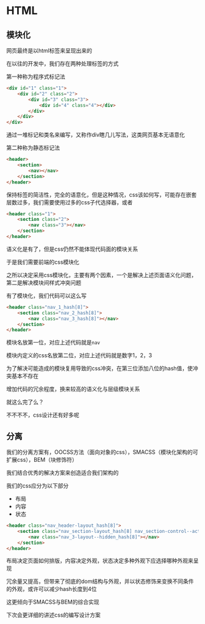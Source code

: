 # HTML

## 模块化

网页最终是以html标签来呈现出来的

在以往的开发中，我们存在两种处理标签的方式

第一种称为程序式标记法

```html
<div id="1" class="1">
    <div id="2" class="2">
        <div id="3" class="3">
            <div id="4" class="4"></div>
        </div>
    </div>
</div>
```

通过一堆标记和类名来编写，又称作div瞎几儿写法，这类网页基本无语意化

第二种称为静态标记法
 
```html
<header>
    <section>
        <nav></nav>
    </section>
</header>
```

保持标签的简洁性，完全的语意化，但是这种情况，css该如何写，可能存在嵌套层数过多，我们需要使用过多的css子代选择器，或者

```html
<header class="1">
    <section class="2">
        <nav class="3"></nav>
    </section>
</header>
```

语义化是有了，但是css仍然不能体现代码面的模块关系

于是我们需要前端的css模块化

之所以决定采用css模块化，主要有两个因素，一个是解决上述页面语义化问题，第二是解决模块间样式冲突问题

有了模块化，我们代码可以这么写

```html
<header class="nav_1_hash[8]">
    <section class="nav_2_hash[8]">
        <nav class="nav_3_hash[8]"></nav>
    </section>
</header>
```

模块名放第一位，对应上述代码就是`nav`

模块内定义的css名放第二位，对应上述代码就是数字1，2，3

为了解决可能造成的模块复用导致的css冲突，在第三位添加八位的hash值，使冲突基本不存在

增加代码的冗余程度，换来较高的语义化与层级模块关系

就这么完了么？

不不不不，css设计还有好多呢

## 分离

我们的分离方案有，OOCSS方法（面向对象的css），SMACSS（模块化架构的可扩展css），BEM（块修饰符）

我们结合优秀的解决方案来创造适合我们架构的


我们的css应分为以下部分

- 布局
- 内容
- 状态

```html
<header class="nav_header-layout_hash[8]">
    <section class="nav_section-layout_hash[8] nav_section-control--active_hash[8]">
        <nav class="nav_3-layout--hidden_hash[8]"></nav>
    </section>
</header>
```

布局决定页面如何排版，内容决定外观，状态决定多种外观下应选择哪种外观来呈现

冗余量又提高，但带来了彻底的dom结构与外观，并以状态修饰来变换不同条件的外观，或许可以减少hash长度到4位

这更倾向于SMACSS与BEM的综合实现

下次会更详细的讲述css的编写设计方案

